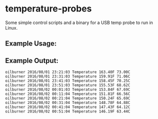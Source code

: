 # temperature-probes
Some simple control scripts and a binary for a USB temp probe to run in Linux.

## Example Usage:

## Example Output:

```
oilburner 2016/08/01 23:21:03 Temperature 163.40F 73.00C
oilburner 2016/08/01 23:31:03 Temperature 159.91F 71.06C
oilburner 2016/08/01 23:41:03 Temperature 158.45F 70.25C
oilburner 2016/08/01 23:51:03 Temperature 155.53F 68.62C
oilburner 2016/08/02 00:01:03 Temperature 153.84F 67.69C
oilburner 2016/08/02 00:11:04 Temperature 151.81F 66.56C
oilburner 2016/08/02 00:21:04 Temperature 150.24F 65.69C
oilburner 2016/08/02 00:31:04 Temperature 148.78F 64.88C
oilburner 2016/08/02 00:41:04 Temperature 147.43F 64.12C
oilburner 2016/08/02 00:51:04 Temperature 146.19F 63.44C

```

